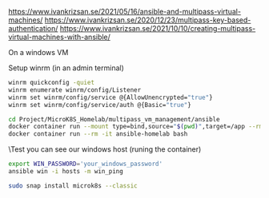 https://www.ivankrizsan.se/2021/05/16/ansible-and-multipass-virtual-machines/
https://www.ivankrizsan.se/2020/12/23/multipass-key-based-authentication/
https://www.ivankrizsan.se/2021/10/10/creating-multipass-virtual-machines-with-ansible/


On a windows VM


Setup winrm (in an admin terminal)
```bash
winrm quickconfig -quiet
winrm enumerate winrm/config/Listener
winrm set winrm/config/service @{AllowUnencrypted="true"}
winrm set winrm/config/service/auth @{Basic="true"}
```

```bash
cd Project/MicroK8S_Homelab/multipass_vm_management/ansible
docker container run --mount type=bind,source="$(pwd)",target=/app --rm -it ansible-homelab bash
docker container run --rm -it ansible-homelab bash
```
\Test you can see our windows host (runing the container)
```bash
export WIN_PASSWORD='your_windows_password'
ansible win -i hosts -m win_ping
```


```bash
sudo snap install microk8s --classic
```


